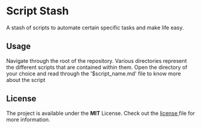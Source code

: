 # Script Stash
A stash of scripts to automate certain specific tasks and make life easy.

## Usage
Navigate through the root of the repository. Various directories represent the different scripts that are contained within them.
Open the directory of your choice and read through the '$script_name.md' file to know more about the script

## License
 The project is available under the **MIT** License. Check out the [license ](https://github.com/vedantpuri/script-stash/blob/master/LICENSE.md) file for more information.
